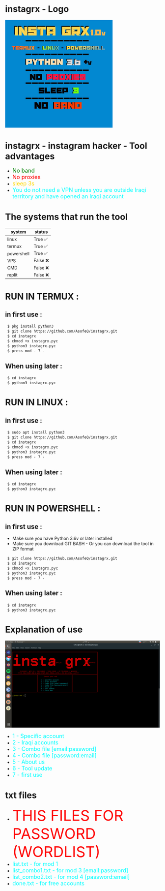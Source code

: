 # instagrx - Logo

<p>
  <img src="https://raw.githubusercontent.com/AsofeQ/image/main/photo_2022-07-13_12-37-41.jpg" width="350">
</p>

# instagrx - instagram hacker - Tool advantages

* <span style="color: green"><font size="4">No band </font></span>
* <span style="color: red"><font size="4">No proxies </font></span>
* <span style="color: gold"><font size="4">sleep 3s </font></span>
* <span style="color: cyan"><font size="4">You do not need a VPN unless you are outside Iraqi territory and have opened an Iraqi account</font></span>

# The systems that run the tool

| system  | status |
| ------------- | ------------- |
| linux  | True   ✅  |
| termux  | True  ✅ | 
| powershell  | True  ✅ | 
| VPS  | False  ❌  |
| CMD  | False  ❌ | 
| replit  | False  ❌ | 

# RUN IN TERMUX : 
## in first use : 
``` 
 $ pkg install python3
 $ git clone https://github.com/AsofeQ/instagrx.git
 $ cd instagrx
 $ chmod +x instagrx.pyc
 $ python3 instagrx.pyc
 $ press mod - 7 - 
```  
## When using later : 
``` 
 $ cd instagrx
 $ python3 instagrx.pyc
```  


# RUN IN LINUX : 
## in first use : 
``` 
 $ sudo apt install python3
 $ git clone https://github.com/AsofeQ/instagrx.git
 $ cd instagrx
 $ chmod +x instagrx.pyc
 $ python3 instagrx.pyc
 $ press mod - 7 - 
```  
## When using later : 
``` 
 $ cd instagrx
 $ python3 instagrx.pyc
```  


# RUN IN POWERSHELL : 
## in first use : 
* Make sure you have Python 3.6v or later installed
* Make sure you download GIT BASH - Or you can download the tool in ZIP format

```
 $ git clone https://github.com/AsofeQ/instagrx.git
 $ cd instagrx
 $ chmod +x instagrx.pyc
 $ python3 instagrx.pyc
 $ press mod - 7 - 
```  
## When using later : 
``` 
 $ cd instagrx
 $ python3 instagrx.pyc
```  


# Explanation of use

<p>
  <img src="https://raw.githubusercontent.com/AsofeQ/image/main/Screenshot%20from%202022-07-13%2013-47-48.png" width="700">
</p>

* <span style="color: cyan"><font size="4">1 - Specific account</font></span>
* <span style="color: cyan"><font size="4">2 - Iraqi accounts</font></span>
* <span style="color: cyan"><font size="4">3 - Combo file [email:password]</font></span>
* <span style="color: cyan"><font size="4">4 - Combo file [password:email]</font></span>
* <span style="color: cyan"><font size="4">5 - About us</font></span>
* <span style="color: cyan"><font size="4">6 - Tool update</font></span>
* <span style="color: cyan"><font size="4">7 - first use</font></span>

# txt files 
* <span style="color: red"><font size="8">THIS FILES FOR PASSWORD (WORDLIST)</font></span>
* <span style="color: cyan"><font size="4">list.txt - for mod 1 </font></span>
* <span style="color: cyan"><font size="4">list_combo1.txt - for mod 3 [email:password]</font></span>
* <span style="color: cyan"><font size="4">list_combo2.txt - for mod 4 [password:email]</font></span>
* <span style="color: cyan"><font size="4">done.txt - for free accounts</font></span>
